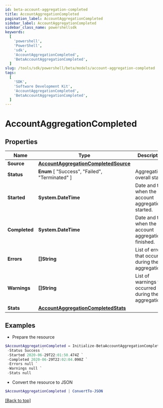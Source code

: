 ```yaml
---
id: beta-account-aggregation-completed
title: AccountAggregationCompleted
pagination_label: AccountAggregationCompleted
sidebar_label: AccountAggregationCompleted
sidebar_class_name: powershellsdk
keywords:
  [
    'powershell',
    'PowerShell',
    'sdk',
    'AccountAggregationCompleted',
    'BetaAccountAggregationCompleted',
  ]
slug: /tools/sdk/powershell/beta/models/account-aggregation-completed
tags:
  [
    'SDK',
    'Software Development Kit',
    'AccountAggregationCompleted',
    'BetaAccountAggregationCompleted',
  ]
---
```


# AccountAggregationCompleted

## Properties

| Name | Type | Description | Notes |
| --- | --- | --- | --- |
| **Source** | [**AccountAggregationCompletedSource**](account-aggregation-completed-source) |  | [required] |
| **Status** | **Enum** [ "Success", "Failed", "Terminated" ] | Aggregation's overall status. | [required] |
| **Started** | **System.DateTime** | Date and time when the account aggregation started. | [required] |
| **Completed** | **System.DateTime** | Date and time when the account aggregation finished. | [required] |
| **Errors** | **[]String** | List of errors that occurred during the aggregation. | [required] |
| **Warnings** | **[]String** | List of warnings that occurred during the aggregation. | [required] |
| **Stats** | [**AccountAggregationCompletedStats**](account-aggregation-completed-stats) |  | [required] |

## Examples

- Prepare the resource

```powershell
$AccountAggregationCompleted = Initialize-BetaAccountAggregationCompleted  -Source null `
 -Status Success `
 -Started 2020-06-29T22:01:50.474Z `
 -Completed 2020-06-29T22:02:04.090Z `
 -Errors null `
 -Warnings null `
 -Stats null
```

- Convert the resource to JSON

```powershell
$AccountAggregationCompleted | ConvertTo-JSON
```

[[Back to top]](#)
